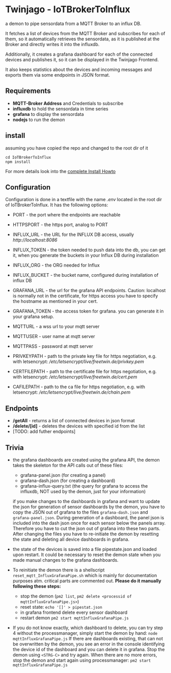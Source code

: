 # Twinjago - IoTBrokerToInflux

a demon to pipe sensordata from a MQTT Broker to an influx DB.

It fetches a list of devices from the MQTT Broker and subscribes for each of them, so it automatically retrieves the sensordata, as it is published at the Broker and directly writes it into the influxdb.

Additionally, it creates a grafana dashboard for each of the connected devices and publishes it, so it can be displayed in the Twinjago Frontend.

It also keeps statistics about the devices and incoming messages and exports them via some endpoints in JSON format.


## Requirements
- **MQTT-Broker Address** and Credentials to subscribe
- **influxdb** to hold the sensordata in time series
- **grafana** to display the sensordata
- **nodejs** to run the demon

## install
assuming you have copied the repo and changed to the root dir of it
```
cd IoTBrokerToInflux
npm install
```

For more details look into the [complete Install Howto](../completeINSTALL.md) 

## Configuration

Configuration is done in a textfile with the name *.env* located in the root dir of IoTBrokerToInflux. It has the following options:
- PORT - the port where the endpoints are reachable
- HTTPSPORT - the https port, analog to PORT

- INFLUX_URL - the URL for the INFLUX DB access, usually _http://localhost:8086_
- INFLUX_TOKEN - the token needed to push data into the db, you can get it, when you generate the buckets in your Influx DB during installation
- INFLUX_ORG - the ORG needed for Influx
- INFLUX_BUCKET - the bucket name, configured during installation of influx DB

- GRAFANA_URL - the url for the grafana API endpoints. Caution: localhost is normally not in the certificate, for https access you have to specify the hostname as mentioned in your cert.
- GRAFANA_TOKEN - the access token for grafana. you can generate it in your grafana setup.

- MQTTURL - a wss url to your mqtt server
- MQTTUSER - user name at mqtt server
- MQTTPASS - password at mqtt server

- PRIVKEYPATH - path to the private key file for https negotiation, e.g. with letsencrypt: _/etc/letsencrypt/live/freetwin.de/privkey.pem_
- CERTFILEPATH - path to the certificate file for https negotiation, e.g. with letsencrypt: _/etc/letsencrypt/live/freetwin.de/cert.pem_
- CAFILEPATH - path to the ca file for https negotiation, e.g. with letsencrypt: _/etc/letsencrypt/live/freetwin.de/chain.pem_


## Endpoints

- **/getAll** - returns a list of connected devices in json format
- **/delete/[id]** - deletes the devices with specified id from the list
- \[TODO: add futher endpoints\]


## Trivia

- the grafana dashboards are created using the grafana API, the demon takes the skeleton for the API calls out of these files:
  + grafana-panel.json (for creating a panel)
  + grafana-dash.json (for creating a dashboard)
  + grafana-influx-query.txt (the query for grafana to access the influxdb, NOT used by the demon, just for your information)
  
  if you make changes to the dashboards in grafana and want to update the json for generation of sensor dashboards by the demon, you have to copy the JSON out of grafana to the files ``grafana-dash.json`` and ``grafana-panel.json``.
  During generation of a dashboard, the panel json is included into the dash json once for each sensor below the panels array. Therefore you have to cut the json out of grafana into these two parts.
  After changing the files you have to re-initiate the demon by resetting the state and deleting all device dashboards in grafana.

- the state of the devices is saved into a file pipestate.json and loaded upon restart. It could be necessary to reset the demon state when you made manual changes to the grafana dashboards.

- To reinitiate the demon there is a shellscript ``reset_mqtt_InfluxGrafanaPipe.sh`` which is mainly for documentation purposes atm. critical parts are commented out.
  __Please do it manually following these steps:__
  + stop the demon (``pm2 list``, ``pm2 delete <processid of mqttInfluxGrafanaPipe.js>``)
  + reset state: ``echo '[]' > pipestat.json``
  + in grafana frontend delete every sensor dashboard
  + restart demon ``pm2 start mqttInfluxGrafanaPipe.js``

- If you do not know exactly, which dashboard to delete, you can try step 4 without the processmanager, simply start the demon by hand: ``node mqttInfluxGrafanaPipe.js``
If there are dashboards existing, that can not be overwritten by the demon, you see an error in the console identifying the device id of the dashboard and you can delete it in grafana. Stop the demon using ``<STRG-C>`` and try again.
When there are no more errors, stop the demon and start again using processmanager: ``pm2 start mqttInfluxGrafanaPipe.js``


